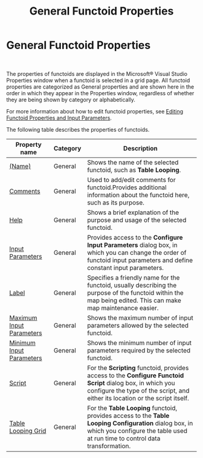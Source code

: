 ﻿---
title: General Functoid Properties
TOCTitle: General Functoid Properties
ms:assetid: c0a7f15d-9573-4991-aa1f-a963b4730999
ms:mtpsurl: https://msdn.microsoft.com/library/Aa578442(v=BTS.80)
ms:contentKeyID: 51530930
ms.date: 08/30/2017
mtps_version: v=BTS.80
---

# General Functoid Properties

 

The properties of functoids are displayed in the Microsoft® Visual Studio Properties window when a functoid is selected in a grid page. All functoid properties are categorized as General properties and are shown here in the order in which they appear in the Properties window, regardless of whether they are being shown by category or alphabetically.

For more information about how to edit functoid properties, see [Editing Functoid Properties and Input Parameters](https://msdn.microsoft.com/library/aa559242\(v=bts.80\)).

The following table describes the properties of functoids.

<table>
<thead>
<tr class="header">
<th>Property name</th>
<th>Category</th>
<th>Description</th>
</tr>
</thead>
<tbody>
<tr class="odd">
<td><a href="name-functoid-property.md">(Name)</a></td>
<td>General</td>
<td>Shows the name of the selected functoid, such as <strong>Table Looping</strong>.</td>
</tr>
<tr class="even">
<td><a href="comments-functoid-property.md">Comments</a></td>
<td>General</td>
<td>Used to add/edit comments for functoid.Provides additional information about the functoid here, such as its purpose.</td>
</tr>
<tr class="odd">
<td><a href="help-functoid-property.md">Help</a></td>
<td>General</td>
<td>Shows a brief explanation of the purpose and usage of the selected functoid.</td>
</tr>
<tr class="even">
<td><a href="input-parameters-functoid-property.md">Input Parameters</a></td>
<td>General</td>
<td>Provides access to the <strong>Configure Input Parameters</strong> dialog box, in which you can change the order of functoid input parameters and define constant input parameters.</td>
</tr>
<tr class="odd">
<td><a href="label-functoid-property.md">Label</a></td>
<td>General</td>
<td>Specifies a friendly name for the functoid, usually describing the purpose of the functoid within the map being edited. This can make map maintenance easier.</td>
</tr>
<tr class="even">
<td><a href="maximum-input-parameters-functoid-property.md">Maximum Input Parameters</a></td>
<td>General</td>
<td>Shows the maximum number of input parameters allowed by the selected functoid.</td>
</tr>
<tr class="odd">
<td><a href="minimum-input-parameters-functoid-property.md">Minimum Input Parameters</a></td>
<td>General</td>
<td>Shows the minimum number of input parameters required by the selected functoid.</td>
</tr>
<tr class="even">
<td><a href="script-functoid-property.md">Script</a></td>
<td>General</td>
<td>For the <strong>Scripting</strong> functoid, provides access to the <strong>Configure Functoid Script</strong> dialog box, in which you configure the type of the script, and either its location or the script itself.</td>
</tr>
<tr class="odd">
<td><a href="table-looping-grid-functoid-property.md">Table Looping Grid</a></td>
<td>General</td>
<td>For the <strong>Table Looping</strong> functoid, provides access to the <strong>Table Looping Configuration</strong> dialog box, in which you configure the table used at run time to control data transformation.</td>
</tr>
</tbody>
</table>

